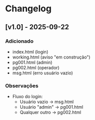 # Changelog

## [v1.0] - 2025-09-22
### Adicionado
- index.html (login)
- working.html (aviso "em construção")
- pg001.html (admin)
- pg002.html (operador)
- msg.html (erro usuário vazio)

### Observações
- Fluxo do login:
  - Usuário vazio -> msg.html
  - Usuário "admin" -> pg001.html
  - Qualquer outro -> pg002.html
